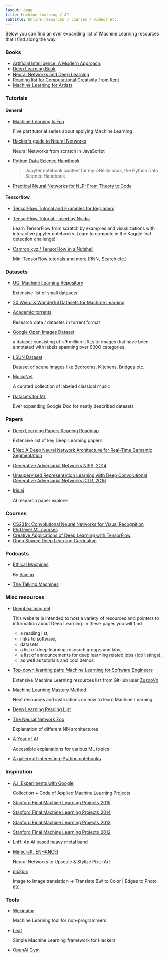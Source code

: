 ```yaml
---
layout: page
title: Machine Learning / AI
subtitle: Online resources / courses / videos etc.
---
```


Below you can find an ever expanding list of Machine Learning resources that I find along the way.

### Books
*	[Artificial Intelligence:
A Modern Approach](http://www.cin.ufpe.br/~tfl2/artificial-intelligence-modern-approach.9780131038059.25368.pdf)
* [Deep Learning Book](http://www.deeplearningbook.org/)
* [Neural Networks and Deep Learning](http://neuralnetworksanddeeplearning.com/)
* [Reading list for Computational Creativity from Kent](http://resourcelists.kent.ac.uk/lists/92F2F66A-9721-631D-9092-842212A433EE.html)
* [Machine Learning for Artists](http://ml4a.github.io/index/)

### Tutorials

#### General
* [Machine Learning Is Fun](https://medium.com/@ageitgey/machine-learning-is-fun-80ea3ec3c471#.uezpzoq3k)

  Five part tutorial series about applying Machine Learning

* [Hacker's guide to Neural Networks](http://karpathy.github.io/neuralnets/)

  Neural Networks from scratch in JavaScript

* [Python Data Science Handbook](https://github.com/jakevdp/PythonDataScienceHandbook)

  >Jupyter notebook content for my OReilly book, the Python Data Science Handbook

* [Practical Neural Networks for NLP: From Theory to Code](http://www.emnlp2016.net/tutorials.html#practical)

#### Tensorflow
* [TensorFlow Tutorial and Examples for Beginners](https://github.com/aymericdamien/TensorFlow-Examples)
* [TensorFlow Tutorial - used by Nvidia](https://github.com/alrojo/tensorflow-tutorial)

  Learn TensorFlow from scratch by examples and visualizations with interactive jupyter notebooks. Learn to compete in the Kaggle leaf detection challenge!

* [Camron.xyz / TensorFlow in a Nutshell](http://camron.xyz/)

  Mini TensorFlow tutorials and more (RNN, Search etc.)

### Datasets
* [UCI Machine Learning Repository](https://archive.ics.uci.edu/ml/index.html)

  Extensive list of small datasets
* [20 Weird & Wonderful Datasets for Machine Learning](https://medium.com/@olivercameron/20-weird-wonderful-datasets-for-machine-learning-c70fc89b73d5#.53bnrxld1)

* [Academic torrents](http://academictorrents.com/)

  Research data / datasets in torrent format

* [Google Open Images Dataset](https://research.googleblog.com/2016/09/introducing-open-images-dataset.html)

  a dataset consisting of ~9 million URLs to images that have been annotated with labels spanning over 6000 categories.

* [LSUN Dataset](http://www.yf.io/p/lsun)

  Dataset of scene images like Bedrooms, Kitchens, Bridges etc.

* [MusicNet](http://homes.cs.washington.edu/~thickstn/musicnet.html)

  A curated collection of labeled classical music
  
* [Datasets for ML](https://docs.google.com/spreadsheets/d/1AQvZ7-Kg0lSZtG1wlgbIsrm90HaTZrJGQMz-uKRRlFw)
  
  Ever expanding Google Doc for neatly described datasets

### Papers
* [Deep Learning Papers Reading Roadmap](https://github.com/songrotek/Deep-Learning-Papers-Reading-Roadmap)

  Extensive list of key Deep Learning papers

* [ENet: A Deep Neural Network Architecture for
Real-Time Semantic Segmentation](https://arxiv.org/pdf/1606.02147v1.pdf)

* [Generative Adversarial Networks NIPS, 2014](https://arxiv.org/pdf/1406.2661v1.pdf)

* [Unsupervised Representation Learning with Deep Convolutional Generative Adversarial Networks ICLR, 2016](https://arxiv.org/pdf/1511.06434v2.pdf)

* [Iris.ai](https://iris.ai/)

  AI research paper explorer

### Courses
* [CS231n: Convolutional Neural Networks for Visual Recognition](http://cs231n.stanford.edu/)
* [Phd level ML courses](https://www.reddit.com/r/MachineLearning/comments/51qhc8/phdlevel_courses/)
* [Creative Applications of Deep Learning with TensorFlow](https://www.kadenze.com/courses/creative-applications-of-deep-learning-with-tensorflow/info)
* [Open Source Deep Learning Curriculum](http://www.deeplearningweekly.com/pages/open_source_deep_learning_curriculum)

### Podcasts
* [Ethical Machines](http://ethicalmachines.com/)

  By [Samim](http://www.samim.io/)

* [The Talking Machines](http://www.thetalkingmachines.com/)

### Misc resources
* [DeepLearning.net](http://deeplearning.net/)

  This website is intended to host a variety of resources and pointers to information about Deep Learning. In these pages you will find

  * a reading list,
  * links to software,
  * datasets,
  * a list of deep learning research groups and labs,
  * a list of announcements for deep learning related jobs (job listings),
  * as well as tutorials and cool demos.

* [Top-down learning path: Machine Learning for Software Engineers](https://github.com/ZuzooVn/machine-learning-for-software-engineers)

  Extensive Machine Learning resources list from GitHub user [ZuzooVn](https://github.com/ZuzooVn)

* [Machine Learning Mastery Method](http://machinelearningmastery.com/machine-learning-mastery-method/)

   Neat resources and instructions on how to learn Machine Learning

* [Deep Learning Reading List](http://jmozah.github.io/links/)
* [The Neural Network Zoo](http://www.asimovinstitute.org/neural-network-zoo/)

  Explanation of different NN architectures

* [A Year of AI](https://ayearofai.com/)

  Accessible explanations for various ML topics

* [A gallery of interesting IPython notebooks](https://github.com/ipython/ipython/wiki/A-gallery-of-interesting-IPython-Notebooks)

### Inspiration
* [A.I. Experiments with Google](https://aiexperiments.withgoogle.com/)

  Collection + Code of Applied Machine Learning Projects

* [Stanford Final Machine Learning Projects 2015](http://cs229.stanford.edu/projects2015.html)
* [Stanford Final Machine Learning Projects 2014](http://cs229.stanford.edu/projects2014.html)
* [Stanford Final Machine Learning Projects 2013](http://cs229.stanford.edu/projects2013.html)
* [Stanford Final Machine Learning Projects 2012](http://cs229.stanford.edu/projects2012.html)
* [LnH: An AI based heavy metal band](http://www.ymer.org/amir/2016/07/31/introducing-lnh-the-robots-heavy-metal-band/)
* [Minecraft, ENHANCE!](https://nucl.ai/blog/enhance-pixel-art/)

  Neural Networks to Upscale & Stylize Pixel Art

* [pix2pix](https://phillipi.github.io/pix2pix/)

  Image to Image translation -> Translate BW to Color | Edges to Photo etc.

### Tools
* [Wekinator](http://www.wekinator.org/)

  Machine Learning tool for non-programmers
* [Leaf](http://autumnai.com/leaf/book/leaf.html)

  Simple Machine Learning framework for Hackers

* [OpenAI Gym](https://gym.openai.com/)
